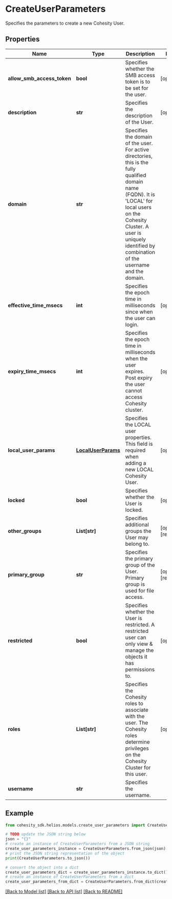 # CreateUserParameters

Specifies the parameters to create a new Cohesity User.

## Properties

Name | Type | Description | Notes
------------ | ------------- | ------------- | -------------
**allow_smb_access_token** | **bool** | Specifies whether the SMB access token is to be set for the user. | [optional] 
**description** | **str** | Specifies the description of the User. | [optional] 
**domain** | **str** | Specifies the domain of the user. For active directories, this is the fully qualified domain name (FQDN). It is &#39;LOCAL&#39; for local users on the Cohesity Cluster. A user is uniquely identified by combination of the username and the domain. | 
**effective_time_msecs** | **int** | Specifies the epoch time in milliseconds since when the user can login. | [optional] 
**expiry_time_msecs** | **int** | Specifies the epoch time in milliseconds when the user expires. Post expiry the user cannot access Cohesity cluster. | [optional] 
**local_user_params** | [**LocalUserParams**](LocalUserParams.md) | Specifies the LOCAL user properties. This field is required when adding a new LOCAL Cohesity User. | [optional] 
**locked** | **bool** | Specifies whether the User is locked. | [optional] 
**other_groups** | **List[str]** | Specifies additional groups the User may belong to. | [optional] [readonly] 
**primary_group** | **str** | Specifies the primary group of the User. Primary group is used for file access. | [optional] [readonly] 
**restricted** | **bool** | Specifies whether the User is restricted. A restricted user can only view &amp; manage the objects it has permissions to. | [optional] 
**roles** | **List[str]** | Specifies the Cohesity roles to associate with the user. The Cohesity roles determine privileges on the Cohesity Cluster for this user. | [optional] 
**username** | **str** | Specifies the username. | 

## Example

```python
from cohesity_sdk.helios.models.create_user_parameters import CreateUserParameters

# TODO update the JSON string below
json = "{}"
# create an instance of CreateUserParameters from a JSON string
create_user_parameters_instance = CreateUserParameters.from_json(json)
# print the JSON string representation of the object
print(CreateUserParameters.to_json())

# convert the object into a dict
create_user_parameters_dict = create_user_parameters_instance.to_dict()
# create an instance of CreateUserParameters from a dict
create_user_parameters_from_dict = CreateUserParameters.from_dict(create_user_parameters_dict)
```
[[Back to Model list]](../README.md#documentation-for-models) [[Back to API list]](../README.md#documentation-for-api-endpoints) [[Back to README]](../README.md)



